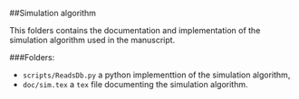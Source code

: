 ##Simulation algorithm

This folders contains the documentation and implementation of the
simulation algorithm used in the manuscript.


###Folders:

- `scripts/ReadsDb.py`
	a python implementtion of the simulation algorithm,
- `doc/sim.tex`
	a `tex` file documenting the simulation algorithm.